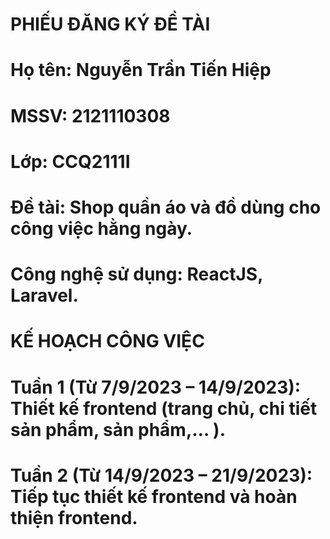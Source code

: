 # PHIẾU ĐĂNG KÝ ĐỀ TÀI

# Họ tên: Nguyễn Trần Tiến Hiệp
# MSSV: 2121110308
# Lớp: CCQ2111I
# Đề tài: Shop quần áo và đồ dùng cho công việc hằng ngày.
# Công nghệ sử dụng: ReactJS, Laravel. 

# KẾ HOẠCH CÔNG VIỆC

# Tuần 1 (Từ 7/9/2023 – 14/9/2023): Thiết kế frontend (trang chủ, chi tiết sản phẩm, sản phẩm,… ).
# Tuần 2 (Từ 14/9/2023 – 21/9/2023): Tiếp tục thiết kế frontend và hoàn thiện frontend.

